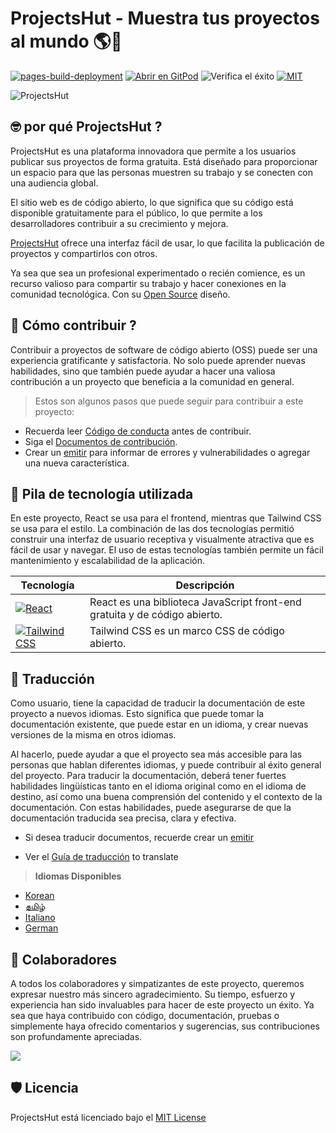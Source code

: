 # **ProjectsHut - Muestra tus proyectos al mundo 🌎🌈**

[![pages-build-deployment](https://github.com/priyankarpal/ProjectsHut/actions/workflows/pages/pages-build-deployment/badge.svg?branch=main)](https://github.com/priyankarpal/ProjectsHut/actions/workflows/pages/pages-build-deployment) [![Abrir en GitPod](https://img.shields.io/badge/Gitpod-Ready--to--Code-blue?logo=gitpod)](https://gitpod.io/#https://github.com/priyankarpal/ProjectsHut) ![Verifica el éxito](https://badgen.net/github/checks/node-formidable/node-formidable) [![MIT](https://badgen.net/badge/license/MIT/blue)](https://github.com/priyankarpal/ProjectsHut/blob/main/LICENSE)

![ProjectsHut](https://user-images.githubusercontent.com/88102392/226441712-c3c2f3bb-70f5-4f47-be91-3168a60ffbe7.png)

## 🤓 por qué ProjectsHut ?

ProjectsHut es una plataforma innovadora que permite a los usuarios publicar sus proyectos de forma gratuita. Está diseñado para proporcionar un espacio para que las personas muestren su trabajo y se conecten con una audiencia global.

El sitio web es de código abierto, lo que significa que su código está disponible gratuitamente para el público, lo que permite a los desarrolladores contribuir a su crecimiento y mejora.

[ProjectsHut](https://projectshut.vercel.app) ofrece una interfaz fácil de usar, lo que facilita la publicación de proyectos y compartirlos con otros.

Ya sea que sea un profesional experimentado o recién comience, es un recurso valioso para compartir su trabajo y hacer conexiones en la comunidad tecnológica. Con su [Open Source](https://opensource.guide) diseño.

## 🤔 Cómo contribuir ?

Contribuir a proyectos de software de código abierto (OSS) puede ser una experiencia gratificante y satisfactoria. No solo puede aprender nuevas habilidades, sino que también puede ayudar a hacer una valiosa contribución a un proyecto que beneficia a la comunidad en general.

> Estos son algunos pasos que puede seguir para contribuir a este proyecto:

- Recuerda leer [Código de conducta](https://github.com/priyankarpal/ProjectsHut/blob/main/CODE_OF_CONDUCT.md) antes de contribuir.
- Siga el [Documentos de contribución](/contributing.md).
- Crear un [emitir](https://github.com/priyankarpal/ProjectsHut/issues/new/choose) para informar de errores y vulnerabilidades o agregar una nueva característica.

## 🧰 Pila de tecnología utilizada

En este proyecto, React se usa para el frontend, mientras que Tailwind CSS se usa para el estilo. La combinación de las dos tecnologías permitió construir una interfaz de usuario receptiva y visualmente atractiva que es fácil de usar y navegar. El uso de estas tecnologías también permite un fácil mantenimiento y escalabilidad de la aplicación.

| Tecnología                                                                                                                                           | Descripción                                                                |
| ---------------------------------------------------------------------------------------------------------------------------------------------------- | -------------------------------------------------------------------------- |
| [![React](https://img.shields.io/badge/-React-blue?style=flat-square&logo=react&logoColor=white)](https://reactjs.org/)                              | React es una biblioteca JavaScript front-end gratuita y de código abierto. |
| [![Tailwind CSS](https://img.shields.io/badge/-Tailwind%20CSS-38B2AC?style=flat-square&logo=tailwind-css&logoColor=white)](https://tailwindcss.com/) | Tailwind CSS es un marco CSS de código abierto.                            |

## 📙 Traducción

Como usuario, tiene la capacidad de traducir la documentación de este proyecto a nuevos idiomas. Esto significa que puede tomar la documentación existente, que puede estar en un idioma, y crear nuevas versiones de la misma en otros idiomas.

Al hacerlo, puede ayudar a que el proyecto sea más accesible para las personas que hablan diferentes idiomas, y puede contribuir al éxito general del proyecto. Para traducir la documentación, deberá tener fuertes habilidades lingüísticas tanto en el idioma original como en el idioma de destino, así como una buena comprensión del contenido y el contexto de la documentación. Con estas habilidades, puede asegurarse de que la documentación traducida sea precisa, clara y efectiva.

- Si desea traducir documentos, recuerde crear un [emitir](https://github.com/priyankarpal/ProjectsHut/issues/new?assignees=&labels=Translate&template=translation-.md&title=+Translate)

- Ver el [Guía de traducción](https://github.com/priyankarpal/ProjectsHut/blob/main/translations/translation_guide.md) to translate

> **Idiomas Disponibles**

- [Korean](https://github.com/priyankarpal/ProjectsHut/tree/main/translations/Korean)
- [தமிழ்](https://github.com/priyankarpal/ProjectsHut/tree/main/translations/Tamil)
- [Italiano](https://github.com/priyankarpal/ProjectsHut/tree/main/translations/Italian)
- [German](https://github.com/priyankarpal/ProjectsHut/tree/main/translations/German)

## 🤝 Colaboradores

A todos los colaboradores y simpatizantes de este proyecto, queremos expresar nuestro más sincero agradecimiento. Su tiempo, esfuerzo y experiencia han sido invaluables para hacer de este proyecto un éxito. Ya sea que haya contribuido con código, documentación, pruebas o simplemente haya ofrecido comentarios y sugerencias, sus contribuciones son profundamente apreciadas.

<a href="https://github.com/priyankarpal/ProjectsHut/graphs/contributors">
  <img src="https://contrib.rocks/image?repo=priyankarpal/ProjectsHut" />
</a>

## 🛡️ Licencia

ProjectsHut está licenciado bajo el [MIT License ](https://github.com/priyankarpal/ProjectsHut/blob/main/LICENSE)
